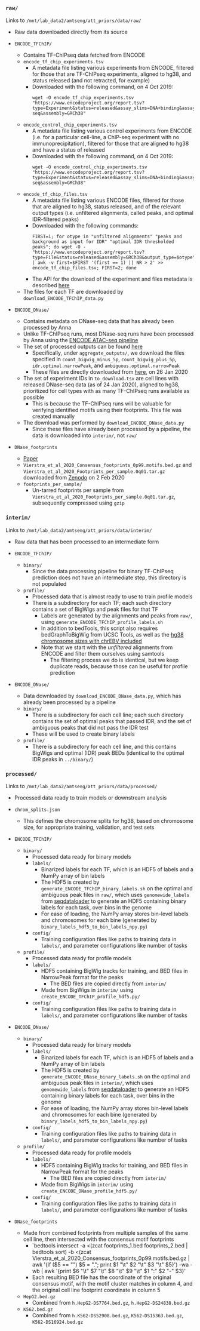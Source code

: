 ### `raw/`
Links to `/mnt/lab_data2/amtseng/att_priors/data/raw/`
- Raw data downloaded directly from its source
- `ENCODE_TFChIP/`
	- Contains TF-ChIPseq data fetched from ENCODE
	- `encode_tf_chip_experiments.tsv`
		- A metadata file listing various experiments from ENCODE, filtered for those that are TF-ChIPseq experiments, aligned to hg38, and status released (and not retracted, for example)
		- Downloaded with the following command, on 4 Oct 2019:
			```
			wget -O encode_tf_chip_experiments.tsv "https://www.encodeproject.org/report.tsv?type=Experiment&status=released&assay_slims=DNA+binding&assay_title=TF+ChIP-seq&assembly=GRCh38"
			```
	- `encode_control_chip_experiments.tsv`
		- A metadata file listing various control experiments from ENCODE (i.e. for a particular cell-line, a ChIP-seq experiment with no immunoprecipitation), filtered for those that are aligned to hg38 and have a status of released
		- Downloaded with the following command, on 4 Oct 2019:
			```
			wget -O encode_control_chip_experiments.tsv "https://www.encodeproject.org/report.tsv?type=Experiment&status=released&assay_slims=DNA+binding&assay_title=Control+ChIP-seq&assembly=GRCh38"
			```
	- `encode_tf_chip_files.tsv`
		- A metadata file listing various ENCODE files, filtered for those that are aligned to hg38, status released, and of the relevant output types (i.e. unfiltered alignments, called peaks, and optimal IDR-filtered peaks)
		- Downloaded with the following commands:
			```
			FIRST=1; for otype in "unfiltered alignments" "peaks and background as input for IDR" "optimal IDR thresholded peaks"; do wget -O - "https://www.encodeproject.org/report.tsv?type=File&status=released&assembly=GRCh38&output_type=$otype" | awk -v first=$FIRST '(first == 1) || NR > 2' >> encode_tf_chip_files.tsv; FIRST=2; done
			```
		- The API for the download of the experiment and files metadata is described [here](https://app.swaggerhub.com/apis-docs/encodeproject/api/basic_search/)
	- The files for each TF are downloaded by `download_ENCODE_TFChIP_data.py`

- `ENCODE_DNase/`
	- Contains metadata on DNase-seq data that has already been processed by Anna
	- Unlike TF-ChIPseq runs, most DNase-seq runs have been processed by Anna using the [ENCODE ATAC-seq pipeline](https://github.com/ENCODE-DCC/atac-seq-pipeline/)
	- The set of processed outputs can be found [here](http://mitra.stanford.edu/kundaje/projects/atlas/dnase_processed/)
		- Specifically, under `aggregate_outputs/`, we download the files specified in `count_bigwig_minus_5p`, `count_bigwig_plus_5p`, `idr.optimal.narrowPeak`, and `ambiguous.optimal.narrowPeak`
		- These files are directly downloaded from [here](http://mitra.stanford.edu/kundaje/projects/atlas/dnase_processed/aggregate_outputs/), on 26 Jan 2020
	- The set of experiment IDs in `to_download.tsv` are cell lines with released DNase-seq data (as of 24 Jan 2020), aligned to hg38, prioritized for cell types with as many TF-ChIPseq runs available as possible
		- This is because the TF-ChIPseq runs will be valuable for verifying identified motifs using their footprints. This file was created manually
	- The download was performed by `download_ENCODE_DNase_data.py`
		- Since these files have already been processed by a pipeline, the data is downloaded into `interim/`, not `raw/`

- `DNase_footprints`
	- [Paper](https://www.biorxiv.org/content/10.1101/2020.01.31.927798v1.full)
	- `Vierstra_et_al_2020_Consensus_footprints_0p99.motifs.bed.gz` and `Vierstra_et_al_2020_Footprints_per_sample.0q01.tar.gz` downloaded from [Zenodo](https://zenodo.org/record/3603549) on 2 Feb 2020
	- `footprints_per_sample/`
		- Un-tarred footprints per sample from `Vierstra_et_al_2020_Footprints_per_sample.0q01.tar.gz`, subsequently compressed using `gzip`

### `interim/`
Links to `/mnt/lab_data2/amtseng/att_priors/data/interim/`
- Raw data that has been processed to an intermediate form
- `ENCODE_TFChIP/`
	- `binary/`
		- Since the data processing pipeline for binary TF-ChIPseq prediction does not have an intermediate step, this directory is not populated
	- `profile/`
		- Processed data that is almost ready to use to train profile models
		- There is a subdirectory for each TF; each such directory contains a set of BigWigs and peak files for that TF
			- Labels are generated by the alignments and peaks from `raw/`, using `generate_ENCODE_TFChIP_profile_labels.sh`
			- In addition to bedTools, this script also requires bedGraphToBigWig from UCSC Tools, as well as the [hg38 chromosome sizes with chrEBV included](https://github.com/ENCODE-DCC/encValData/blob/master/GRCh38/GRCh38_EBV.chrom.sizes)
			- Note that we start with the _unfiltered_ alignments from ENCODE and filter them ourselves using samtools
				- The filtering process we do is identical, but we keep duplicate reads, because those can be useful for profile prediction

- `ENCODE_DNase/`
	- Data downloaded by `download_ENCODE_DNase_data.py`, which has already been processed by a pipeline
	- `binary/`
		- There is a subdirectory for each cell line; each such directory contains the set of optimal peaks that passed IDR, and the set of ambiguous peaks that did not pass the IDR test
		- These will be used to create binary labels
	- `profile/`
		- There is a subdirectory for each cell line, and this contains BigWigs and optimal (IDR) peak BEDs (identical to the optimal IDR peaks in `../binary/`)

### `processed/`
Links to `/mnt/lab_data2/amtseng/att_priors/data/processed/`
- Processed data ready to train models or downstream analysis
- `chrom_splits.json`
	- This defines the chromosome splits for hg38, based on chromosome size, for appropriate training, validation, and test sets

- `ENCODE_TFChIP/`
	- `binary/`
		- Processed data ready for binary models
		- `labels/`
			- Binarized labels for each TF, which is an HDF5 of labels and a NumPy array of bin labels
			- The HDF5 is created by `generate_ENCODE_TFChIP_binary_labels.sh` on the optimal and ambiguous peak files in `raw/`, which uses `genomewide_labels` from [seqdataloader](https://github.com/kundajelab/seqdataloader/tree/master/seqdataloader) to generate an HDF5 containing binary labels for each task, over bins in the genome
			- For ease of loading, the NumPy array stores bin-level labels and chromosomes for each bine (generated by `binary_labels_hdf5_to_bin_labels_npy.py`)
		- `config/`
			- Training configuration files like paths to training data in `labels/`, and parameter configurations like number of tasks
	- `profile/`
		- Processed data ready for profile models
		- `labels/`
			- HDF5 containing BigWig tracks for training, and BED files in NarrowPeak format for the peaks
				- The BED files are copied directly from `interim/`
			- Made from BigWigs in `interim/` using `create_ENCODE_TFChIP_profile_hdf5.py/`
		- `config/`
			- Training configuration files like paths to training data in `labels/`, and parameter configurations like number of tasks

- `ENCODE_DNase/`
	- `binary/`
		- Processed data ready for binary models
		- `labels/`
			- Binarized labels for each TF, which is an HDF5 of labels and a NumPy array of bin labels
			- The HDF5 is created by `generate_ENCODE_DNase_binary_labels.sh` on the optimal and ambiguous peak files in `interim/`, which uses `genomewide_labels` from [seqdataloader](https://github.com/kundajelab/seqdataloader/tree/master/seqdataloader) to generate an HDF5 containing binary labels for each task, over bins in the genome
			- For ease of loading, the NumPy array stores bin-level labels and chromosomes for each bine (generated by `binary_labels_hdf5_to_bin_labels_npy.py`)
		- `config/`
			- Training configuration files like paths to training data in `labels/`, and parameter configurations like number of tasks
	- `profile/`
		- Processed data ready for profile models
		- `labels/`
			- HDF5 containing BigWig tracks for training, and BED files in NarrowPeak format for the peaks
				- The BED files are copied directly from `interim/`
			- Made from BigWigs in `interim/` using `create_ENCODE_DNase_profile_hdf5.py/`
		- `config/`
			- Training configuration files like paths to training data in `labels/`, and parameter configurations like number of tasks

- `DNase_footprints`
	- Made from combined footprints from multiple samples of the same cell line, then intersected with the consensus motif footprints
		- `bedtools intersect -a <(zcat footprints_1.bed footprints_2.bed | bedtools sort) -b <(zcat Vierstra_et_al_2020_Consensus_footprints_0p99.motifs.bed.gz | awk '{if ($5 == "") $5 = "."; print $1 "\t" $2 "\t" $3 "\t" $5}') -wa -wb | awk '{print $6 "\t" $7 "\t" $8 "\t" $9 "\t" $1 ":" $2 "-" $3}'
		- Each resulting BED file has the coordinate of the original consensus motif, with the motif cluster matches in column 4, and the original cell line footprint coordinate in column 5
	- `HepG2.bed.gz`
		- Combined from `h.HepG2-DS7764.bed.gz`, `h.HepG2-DS24838.bed.gz`
	- `K562.bed.gz`
		- Combined from `h.K562-DS52908.bed.gz`, `K562-DS15363.bed.gz`, `K562-DS16924.bed.gz`
